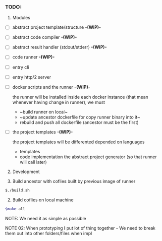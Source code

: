 ### TODO:

1. Modules
- [ ] abstract project template/structure **-(WIP)-**
- [ ] abstract code compiler **-(WIP)-**
- [ ] abstract result handler (stdout/stderr) **-(WIP)-**

- [ ] code runner **-(WIP)-**
- [ ] entry cli
- [ ] entry http/2 server

- [ ] docker scripts and the runner **-(WIP)-**
    
    the runner will be installed inside each docker instance (that mean whenever having change in runner), we must
  - ~build runner on local~
  - ~update ancestor dockerfile for copy runner binary into it~
  - rebuild and push all dockerfile (ancestor must be the first)

- [ ] the project templates **-(WIP)-**

    the project templates will be differented depended on languages
  - templates
  - code implementation the abstract project generator (so that runner will call later)

2. Development

  1. Build ancestor with coflies built by previous image of runner
  
```bash
$./build.sh
```

  2. Build coflies on local machine

```bash
$make all
```

NOTE: We need it as simple as possible

NOTE 02: When prototyping I put lot of thing together - We need to break them out into other folders/files when impl

